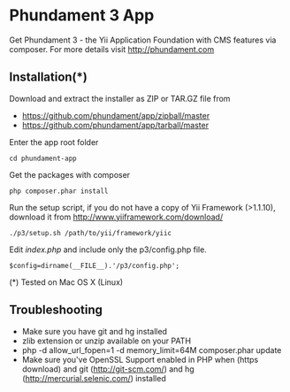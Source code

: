 Phundament 3 App
================

Get Phundament 3 - the Yii Application Foundation with CMS features via composer.
For more details visit http://phundament.com

Installation(*)
---------------

Download and extract the installer as ZIP or TAR.GZ file from

* https://github.com/phundament/app/zipball/master
* https://github.com/phundament/app/tarball/master

Enter the app root folder

```
cd phundament-app
```

Get the packages with composer

```
php composer.phar install
```

Run the setup script, if you do not have a copy of Yii Framework (>1.1.10), download it from http://www.yiiframework.com/download/

```
./p3/setup.sh /path/to/yii/framework/yiic
```

Edit *index.php* and include only the p3/config.php file.

```
$config=dirname(__FILE__).'/p3/config.php';
```


 (*) Tested on Mac OS X (Linux)
 
 
Troubleshooting
---------------
 
 * Make sure you have git and hg installed
 * zlib extension or unzip available on your PATH
 * php -d allow_url_fopen=1 -d memory_limit=64M composer.phar update
 * Make sure you've OpenSSL Support enabled in PHP when (https download) and git (http://git-scm.com/) and hg (http://mercurial.selenic.com/) installed 